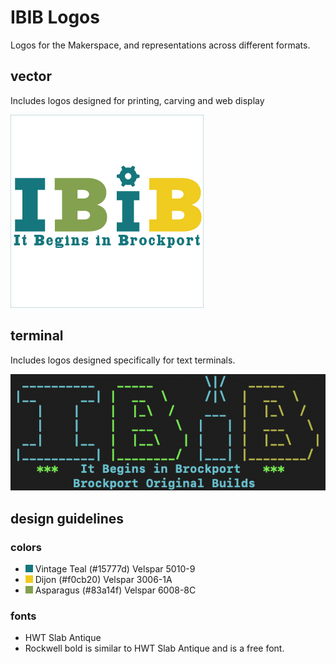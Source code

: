 # IBIB Logos
Logos for the Makerspace, and representations across different formats.

## vector
Includes logos designed for printing, carving and web display

![logo](./vector/ibib-logo.png)

## terminal
Includes logos designed specifically for text terminals.

![The rendered logo](./terminal/logo-rendered.png)

## design guidelines

### colors

* ![Vintage Teal square](./reference/rgb/vintage-teal-12.png) Vintage Teal (#15777d) Velspar 5010-9 
* ![Dijon Yellow square](./reference/rgb/dijon-12.png) Dijon (#f0cb20) Velspar 3006-1A 
* ![Asparagus Green square](./reference/rgb/asparagus-12.png) Asparagus (#83a14f) Velspar 6008-8C 

### fonts

* HWT Slab Antique
* Rockwell bold is similar to HWT Slab Antique and is a free font.
